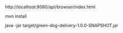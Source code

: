http://localhost:8080/api/browser/index.html

mvn install

java -jar target/green-dog-delivery-1.0.0-SNAPSHOT.jar
